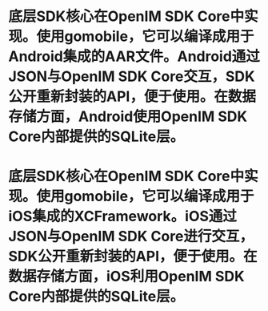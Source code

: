 # 底层SDK核心在OpenIM SDK Core中实现。使用gomobile，它可以编译成用于Android集成的AAR文件。Android通过JSON与OpenIM SDK Core交互，SDK公开重新封装的API，便于使用。在数据存储方面，Android使用OpenIM SDK Core内部提供的SQLite层。

# 底层SDK核心在OpenIM SDK Core中实现。使用gomobile，它可以编译成用于iOS集成的XCFramework。iOS通过JSON与OpenIM SDK Core进行交互，SDK公开重新封装的API，便于使用。在数据存储方面，iOS利用OpenIM SDK Core内部提供的SQLite层。


